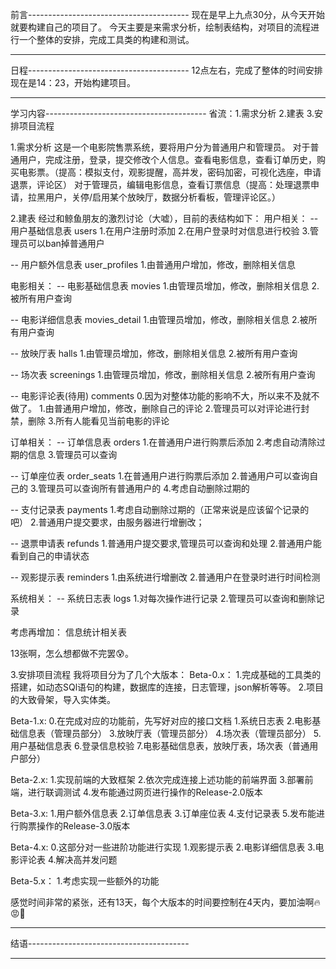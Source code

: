 前言----------------------------------------
现在是早上九点30分，从今天开始就要构建自己的项目了。
今天主要是来需求分析，绘制表结构，对项目的流程进行一个整体的安排，完成工具类的构建和测试。

----------------------------------------

日程----------------------------------------
12点左右，完成了整体的时间安排
现在是14：23，开始构建项目。

----------------------------------------

学习内容----------------------------------------
省流：1.需求分析
    2.建表
    3.安排项目流程

1.需求分析
这是一个电影院售票系统，要将用户分为普通用户和管理员。
对于普通用户，完成注册，登录，提交修改个人信息。查看电影信息，查看订单历史，购买电影票。（提高：模拟支付，观影提醒，高并发，密码加密，可视化选座，申请退票，评论区）
对于管理员，编辑电影信息，查看订票信息（提高：处理退票申请，拉黑用户，关停/启用某个放映厅，数据分析看板，管理评论区。）

2.建表
经过和鲸鱼朋友的激烈讨论（大嘘），目前的表结构如下：
用户相关：
-- 用户基础信息表 users
1.在用户注册时添加
2.在用户登录时对信息进行校验
3.管理员可以ban掉普通用户

-- 用户额外信息表 user_profiles
1.由普通用户增加，修改，删除相关信息

电影相关：
-- 电影基础信息表 movies
1.由管理员增加，修改，删除相关信息
2.被所有用户查询

-- 电影详细信息表 movies_detail
1.由管理员增加，修改，删除相关信息
2.被所有用户查询

-- 放映厅表 halls
1.由管理员增加，修改，删除相关信息
2.被所有用户查询

-- 场次表 screenings
1.由管理员增加，修改，删除相关信息
2.被所有用户查询

-- 电影评论表(待用) comments
0.因为对整体功能的影响不大，所以来不及就不做了。
1.由普通用户增加，修改，删除自己的评论
2.管理员可以对评论进行封禁，删除
3.所有人能看见当前电影的评论

订单相关：
-- 订单信息表 orders
1.在普通用户进行购票后添加
2.考虑自动清除过期的信息
3.管理员可以查询

-- 订单座位表 order_seats
1.在普通用户进行购票后添加
2.普通用户可以查询自己的
3.管理员可以查询所有普通用户的
4.考虑自动删除过期的

-- 支付记录表 payments
1.考虑自动删除过期的（正常来说是应该留个记录的吧）
2.普通用户提交要求，由服务器进行增删改；

-- 退票申请表 refunds
1.普通用户提交要求,管理员可以查询和处理
2.普通用户能看到自己的申请状态

-- 观影提示表 reminders
1.由系统进行增删改
2.普通用户在登录时进行时间检测

系统相关：
-- 系统日志表 logs
1.对每次操作进行记录
2.管理员可以查询和删除记录

考虑再增加：
信息统计相关表

13张啊，怎么想都做不完罢😰。

3.安排项目流程
我将项目分为了几个大版本：
Beta-0.x：
1.完成基础的工具类的搭建，如动态SQl语句的构建，数据库的连接，日志管理，json解析等等。
2.项目的大致骨架，导入实体类。

Beta-1.x:
0.在完成对应的功能前，先写好对应的接口文档
1.系统日志表
2.电影基础信息表（管理员部分）
3.放映厅表（管理员部分）
4.场次表（管理员部分）
5.用户基础信息表
6.登录信息校验
7.电影基础信息表，放映厅表，场次表（普通用户部分）

Beta-2.x:
1.实现前端的大致框架
2.依次完成连接上述功能的前端界面
3.部署前端，进行联调测试
4.发布能通过网页进行操作的Release-2.0版本

Beta-3.x:
1.用户额外信息表
2.订单信息表
3.订单座位表
4.支付记录表
5.发布能进行购票操作的Release-3.0版本

Beta-4.x:
0.这部分对一些进阶功能进行实现
1.观影提示表
2.电影详细信息表
3.电影评论表
4.解决高并发问题

Beta-5.x：
1.考虑实现一些额外的功能

感觉时间非常的紧张，还有13天，每个大版本的时间要控制在4天内，要加油啊🔥😡🫵


----------------------------------------

结语----------------------------------------

---------------------------------------